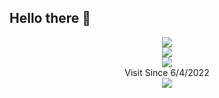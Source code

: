 ## Hello there 👋
<p align="center">
  <img src="https://github-profile-trophy.vercel.app/?username=Nouzaria&theme=nord"/><br/>
  <img src="https://github-readme-stats.vercel.app/api?username=Nouzaria&show_icons=true&theme=vue-dark"/><br/>
  <img src="https://github-readme-stats.vercel.app/api/top-langs/?username=Nouzaria&layout=compact&theme=vue-dark&hide=css,html"/><br/>Visit Since 6/4/2022<br/>
  <a href="https://count.getloli.com/"><img src="https://count.getloli.com/@:Nouzaria?name=%3ANouzaria&theme=booru-lewd&padding=7&offset=0&align=top&scale=1&pixelated=1&darkmode=auto"/></a><br/>
</p>

<!--
**Nouzaria/Nouzaria** is a ✨ _special_ ✨ repository because its `README.md` (this file) appears on your GitHub profile.

Here are some ideas to get you started:

- 🔭 I’m currently working on ...
- 🌱 I’m currently learning ...
- 👯 I’m looking to collaborate on ...
- 🤔 I’m looking for help with ...
- 💬 Ask me about ...
- 📫 How to reach me: ...
- 😄 Pronouns: ...
- ⚡ Fun fact: ...
-->
